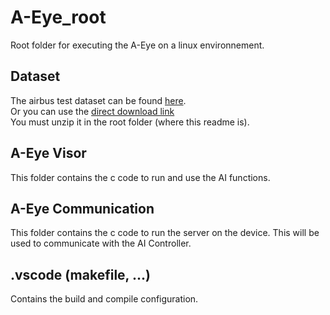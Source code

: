 # A-Eye_root
Root folder for executing the A-Eye on a linux environnement.  
## Dataset
The airbus test dataset can be found [here](https://drive.google.com/file/d/1odGQm0w5xhjG1suTzqstuRMIkoTY4mYx/view?usp=sharing).  
Or you can use the [direct download link](https://doc-0c-9k-docs.googleusercontent.com/docs/securesc/614fh47gu96512scpn7rsg6kb3l8post/ubfonh7v4sapcscajaldh3tpvjr7l38j/1653910500000/12144000200058941931/12144000200058941931/1odGQm0w5xhjG1suTzqstuRMIkoTY4mYx?e=download&ax=ACxEAsaPrIbi0NfLLu2AAYgj9_F363G3xuTA0j3Y8O2THH15U3mHIoRepNkBoA6QnGYzk8yOInvJIbjJd1IPtxv97OLaWGY50oZUKXP0fZHMCYt2vsWa_PoYqCWxcTO3jFn4ELyAuF3M-ti9fcj4AtE3II6FcS4J6ElntnFGRlWbMe9mst5-bc4yDGF4UEBZHVdScUO09QxuOWkhrmRZps66jgRFj6dRV7XZ1-CK1lk5kVg8PGHSsLJi07Wqv139hyD5OyTlYojbyLDSsDG5hUnNxuOSi7XWU1m9sun-C3LrPCsWkHh63C2u5Hx4wjoPVtu1CRVe82rV6ikO0vcKVJOKw8w1Aktwtu-5vUe9QoxIanYBssEdp_O_NFtnFYPS2GJvuSkM9x9a4RSFJmWpDwcMyTxhYtwd7_5buRqGuC1TmTmp7PybR3w6WULyyrK0aWGy1REUAhbvmh2hHvn9MZAuz9S72IcMCrjkGDcAM9b7TrdCyDDDz6SoJBLGF5jiknm8aiG2b9ARVwaSYq39IqDVFk3SCp2XWYfl-pcyxjDu1eypLVvfrl-0m7aarlX4JnIvgkF46IfRv2S96GskLqIEARbeuT7f3R5fRUlbXAi_JLP4kAZlqQMr-16xjelYZHcTrXOI-DYm_kFR3UD7cNlbhIKAozvaOiyf93Sm0R2nJm9BRpZspRNr-isohL3WAtMvWH3Wjj8-G0soCmtvw67N5LwJkhqOAbomTHnJHHqhYRRHGzScKT0&authuser=1)  
You must unzip it in the root folder (where this readme is).  
## A-Eye Visor
This folder contains the c code to run and use the AI functions.  
## A-Eye Communication
This folder contains the c code to run the server on the device. This will be used to communicate with the AI Controller.  
## .vscode (makefile, ...)
Contains the build and compile configuration.  
